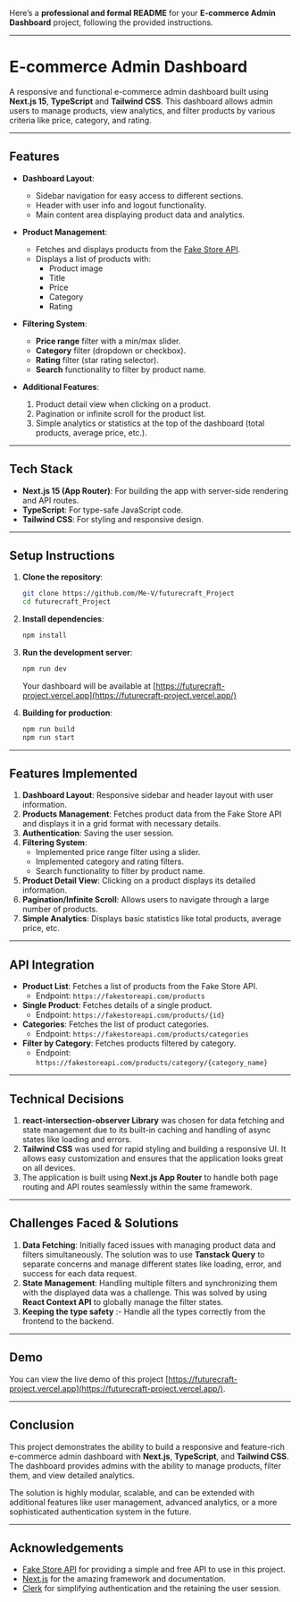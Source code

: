 Here’s a **professional and formal README** for your **E-commerce Admin Dashboard** project, following the provided instructions.

---

# E-commerce Admin Dashboard

A responsive and functional e-commerce admin dashboard built using **Next.js 15**, **TypeScript** and **Tailwind CSS**. This dashboard allows admin users to manage products, view analytics, and filter products by various criteria like price, category, and rating.

---

## Features

- **Dashboard Layout**:
  - Sidebar navigation for easy access to different sections.
  - Header with user info and logout functionality.
  - Main content area displaying product data and analytics.
  
- **Product Management**:
  - Fetches and displays products from the [Fake Store API](https://fakestoreapi.com/).
  - Displays a list of products with:
    - Product image
    - Title
    - Price
    - Category
    - Rating

- **Filtering System**:
  - **Price range** filter with a min/max slider.
  - **Category** filter (dropdown or checkbox).
  - **Rating** filter (star rating selector).
  - **Search** functionality to filter by product name.

- **Additional Features**:
  1. Product detail view when clicking on a product.
  2. Pagination or infinite scroll for the product list.
  3. Simple analytics or statistics at the top of the dashboard (total products, average price, etc.).


---

## Tech Stack

- **Next.js 15 (App Router)**: For building the app with server-side rendering and API routes.
- **TypeScript**: For type-safe JavaScript code.
- **Tailwind CSS**: For styling and responsive design.
  
---

## Setup Instructions

1. **Clone the repository**:
   ```bash
   git clone https://github.com/Me-V/futurecraft_Project
   cd futurecraft_Project
   ```

2. **Install dependencies**:
   ```bash
   npm install
   ```

3. **Run the development server**:
   ```bash
   npm run dev
   ```

   Your dashboard will be available at [https://futurecraft-project.vercel.app](https://futurecraft-project.vercel.app/)

4. **Building for production**:
   ```bash
   npm run build
   npm run start
   ```

---

## Features Implemented

1. **Dashboard Layout**: Responsive sidebar and header layout with user information.
2. **Products Management**: Fetches product data from the Fake Store API and displays it in a grid format with necessary details.
3. **Authentication**: Saving the user session.
4. **Filtering System**:
   - Implemented price range filter using a slider.
   - Implemented category and rating filters.
   - Search functionality to filter by product name.
5. **Product Detail View**: Clicking on a product displays its detailed information.
6. **Pagination/Infinite Scroll**: Allows users to navigate through a large number of products.
7. **Simple Analytics**: Displays basic statistics like total products, average price, etc.

---

## API Integration

- **Product List**: Fetches a list of products from the Fake Store API.
  - Endpoint: `https://fakestoreapi.com/products`
- **Single Product**: Fetches details of a single product.
  - Endpoint: `https://fakestoreapi.com/products/{id}`
- **Categories**: Fetches the list of product categories.
  - Endpoint: `https://fakestoreapi.com/products/categories`
- **Filter by Category**: Fetches products filtered by category.
  - Endpoint: `https://fakestoreapi.com/products/category/{category_name}`

---

## Technical Decisions

1. **react-intersection-observer Library** was chosen for data fetching and state management due to its built-in caching and handling of async states like loading and errors.
2. **Tailwind CSS** was used for rapid styling and building a responsive UI. It allows easy customization and ensures that the application looks great on all devices.
3. The application is built using **Next.js App Router** to handle both page routing and API routes seamlessly within the same framework.

---

## Challenges Faced & Solutions

1. **Data Fetching**: Initially faced issues with managing product data and filters simultaneously. The solution was to use **Tanstack Query** to separate concerns and manage different states like loading, error, and success for each data request.
2. **State Management**: Handling multiple filters and synchronizing them with the displayed data was a challenge. This was solved by using **React Context API** to globally manage the filter states.
3. **Keeping the type safety** :- Handle all the types correctly from the frontend to the backend.

---

## Demo

You can view the live demo of this project [https://futurecraft-project.vercel.app](https://futurecraft-project.vercel.app/).

---

## Conclusion

This project demonstrates the ability to build a responsive and feature-rich e-commerce admin dashboard with **Next.js**, **TypeScript**, and **Tailwind CSS**. The dashboard provides admins with the ability to manage products, filter them, and view detailed analytics. 

The solution is highly modular, scalable, and can be extended with additional features like user management, advanced analytics, or a more sophisticated authentication system in the future.

---


## Acknowledgements

- [Fake Store API](https://fakestoreapi.com/) for providing a simple and free API to use in this project.
- [Next.js](https://nextjs.org/) for the amazing framework and documentation.
- [Clerk](https://clerk.com) for simplifying authentication and the retaining the user session.
